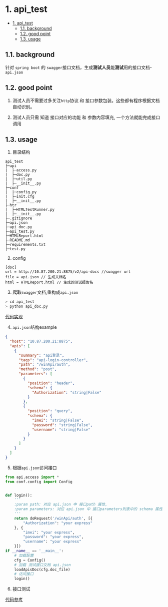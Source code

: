 # 1. api_test
<!-- TOC -->

- [1. api_test](#1-api_test)
    - [1.1. background](#11-background)
    - [1.2. good point](#12-good-point)
    - [1.3. usage](#13-usage)

<!-- /TOC -->
## 1.1. background

针对 `spring boot` 的 `swagger`接口文档，生成**测试人员**能**测试**用的接口文档-`api.json`

## 1.2. good point

1. 测试人员不需要过多关注`http`协议 和 接口参数包装。这些都有程序根据文档自动识别。

2. 测试人员只需 知道 接口对应的功能 和 参数内容填充, 一个方法就能完成接口调用

## 1.3. usage

1. 目录结构
```
api_test
├─api
|  ├─access.py
|  ├─doc.py
|  ├─util.py
|  ├─__init__.py
├─conf
|  ├─config.py
|  ├─init.cfg
|  ├─__init__.py
├─htr
|  ├─HTMLTestRunner.py
|  ├─__init__.py
├─.gitignore
├─api.json
├─api_doc.py
├─api_test.py
├─HTMLReport.html
├─README.md
├─requirements.txt
├─test.py
```
2. config

```properties
[doc]
url = http://10.87.200.21:8875/v2/api-docs //swagger url
file = api.json // 生成文档名
html = HTMLReport.html // 生成的测试报告名
```

3. 爬取`swagger`文档,重构成`api.json`

```sh
> cd api_test
> python api_doc.py
```

[代码实现]("./api_doc.py")

4. `api.json`结构example
```json
{
  "host": "10.87.200.21:8875",
  "apis": [
    {
      "summary": "api登录",
      "tags": "api-login-controller",
      "path": "/winApi/auth",
      "method": "post",
      "parameters": [
        {
          "position": "header",
          "schema": {
            "Authorization": "string|False"
          }
        },
        {
          "position": "query",
          "schema": {
            "imei": "string|False",
            "password": "string|False",
            "username": "string|False"
          }
        }
      ]
    }
  ]
}

```

5. 根据`api.json`访问接口

```py
from api.access import *
from conf.config import Config


def login():
    '''
    :param path: 对应 api.json 中 接口path 属性, 
    :param parameters: 对应 api.json 中 接口parameters列表中的 schema 属性, 顺序保持一致
    '''
    return doRequest('/winApi/auth', [{
        "Authorization": "your express"
    }, {
        "imei": "your express",
        "password": "your express",
        "username": "your express"
    }])
if __name__ == '__main__':
    # 加载配置
    cfg = Config()
    # 加载 测试接口文档 api.json
    loadApisDoc(cfg.doc_file)
    # 访问接口
    login()
```

6. 接口测试

[代码参考]("./api_test.py")
